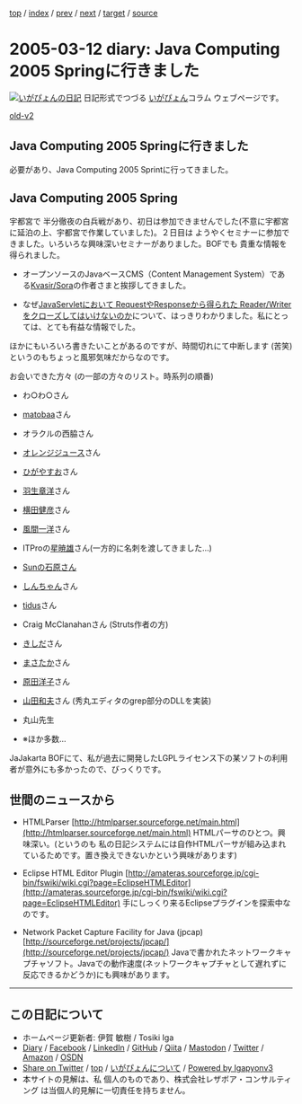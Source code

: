 [top](../index.html) 
 / [index](index.html) 
 / [prev](ig050307.html) 
 / [next](ig050314.html) 
 / [target](https://www.igapyon.jp/igapyon/diary/2005/ig050312.html) 
 / [source](https://github.com/igapyon/diary/blob/master/2005/ig050312.src.md) 

2005-03-12 diary: Java Computing 2005 Springに行きました
=====================================================================================================
[![いがぴょんの日記](https://www.igapyon.jp/igapyon/diary/images/iga200306s.jpg "いがぴょん")](https://www.igapyon.jp/igapyon/diary/memo/memoigapyon.html) 日記形式でつづる [いがぴょん](https://www.igapyon.jp/igapyon/diary/memo/memoigapyon.html)コラム ウェブページです。

[old-v2](ig050312-orig.html)

## Java Computing 2005 Springに行きました

必要があり、Java Computing 2005 Sprintに行ってきました。


## Java Computing 2005 Spring

宇都宮で 半分徹夜の白兵戦があり、初日は参加できませんでした(不意に宇都宮に延泊の上、宇都宮で作業していました)。２日目は ようやくセミナーに参加できました。いろいろな興味深いセミナーがありました。BOFでも 貴重な情報を得られました。

* オープンソースのJavaベースCMS（Content Management System）である[Kvasir/Sora](http://www.kvasir-sora.org/)の作者さまと挨拶してきました。
  
* なぜ[JavaServletにおいて RequestやResponseから得られた Reader/Writerをクローズしてはいけないのか](../2004/ig040317.html)について、はっきりわかりました。私にとっては、とても有益な情報でした。

ほかにもいろいろ書きたいことがあるのですが、時間切れにて中断します (苦笑) というのもちょっと風邪気味だからなのです。

お会いできた方々 (の一部の方々のリスト。時系列の順番)

* わ○わ○さん
  
* [matobaa](http://matobaa.tdiary.net/)さん
  
* オラクルの西脇さん
  
* [オレンジジュース](http://homepage3.nifty.com/orange_juice/)さん
  
* [ひがやすお](http://d.hatena.ne.jp/higayasuo/)さん
  
* [羽生章洋](http://d.hatena.ne.jp/habuakihiro/)さん
  
* [横田健彦](http://www.kvasir-sora.org/)さん
  
* [風間一洋](http://www.ingrid.org/java/i18n/unicode.html)さん
* ITProの[星暁雄](http://blog.nikkeibp.co.jp/itpro/java/)さん(一方的に名刺を渡してきました…)
  
* [Sunの石原さん](http://blogs.sun.com/roller/page/chats/)
  
* [しんちゃん](http://d.hatena.ne.jp/shinchan55/)さん
  
* [tidus](http://tidus.ultimania.org/diary/)さん
  
* Craig McClanahanさん (Struts作者の方)
  
* [きしだ](http://www.fk.urban.ne.jp/home/kishida/)さん
  
* [まさたか](http://d.hatena.ne.jp/masataka_k/)さん
  
* [原田洋子](http://www.netpotlet.com/)さん
  
* [山田和夫](http://www.vector.co.jp/vpack/browse/person/an002597.html)さん (秀丸エディタのgrep部分のDLLを実装)
  
* 丸山先生
  
* ※ほか多数…

JaJakarta BOFにて、私が過去に開発したLGPLライセンス下の某ソフトの利用者が意外にも多かったので、びっくりです。

## 世間のニュースから

* HTMLParser
  [http://htmlparser.sourceforge.net/main.html](http://htmlparser.sourceforge.net/main.html)
  HTMLパーサのひとつ。興味深い。(というのも 私の日記システムには自作HTMLパーサが組み込まれているためです。置き換えできないかという興味があります)
  
* Eclipse HTML Editor Plugin
  [http://amateras.sourceforge.jp/cgi-bin/fswiki/wiki.cgi?page=EclipseHTMLEditor](http://amateras.sourceforge.jp/cgi-bin/fswiki/wiki.cgi?page=EclipseHTMLEditor)
  手にしっくり来るEclipseプラグインを探索中なのです。
  
* Network Packet Capture Facility for Java (jpcap)
  [http://sourceforge.net/projects/jpcap/](http://sourceforge.net/projects/jpcap/)
  Javaで書かれたネットワークキャプチャソフト。Javaでの動作速度(ネットワークキャプチャとして遅れずに反応できるかどうか)にも興味があります。


----------------------------------------------------------------------------------------------------

## この日記について

* ホームページ更新者: 伊賀 敏樹 / Tosiki Iga
* [Diary](https://www.igapyon.jp/igapyon/diary/) / [Facebook](https://www.facebook.com/igapyon) / [LinkedIn](https://www.linkedin.com/in/toshikiiga) / [GitHub](https://github.com/igapyon) / [Qiita](https://qiita.com/igapyon) / [Mastodon](https://social.vivaldi.net/@igapyon) / [Twitter](https://twitter.com/ToshikiIga) / [Amazon](https://www.amazon.co.jp/%E4%BC%8A%E8%B3%80-%E6%95%8F%E6%A8%B9/e/B004LTQWCQ) / [OSDN](https://ja.osdn.net/users/iga/)
* [Share on Twitter](https://twitter.com/intent/tweet?hashtags=igapyon%2Cdiary%2C%E3%81%84%E3%81%8C%E3%81%B4%E3%82%87%E3%82%93&text=Java+Computing+2005+Spring%E3%81%AB%E8%A1%8C%E3%81%8D%E3%81%BE%E3%81%97%E3%81%9F&url=https%3A%2F%2Fwww.igapyon.jp%2Figapyon%2Fdiary%2F2005%2Fig050312.html) / [top](../index.html) / [いがぴょんについて](https://www.igapyon.jp/igapyon/diary/memo/memoigapyon.html) / [Powered by Igapyonv3](https://github.com/igapyon/igapyonv3)
* 本サイトの見解は、私 個人のものであり、株式会社レザボア・コンサルティング は当個人的見解に一切責任を持ちません。 
